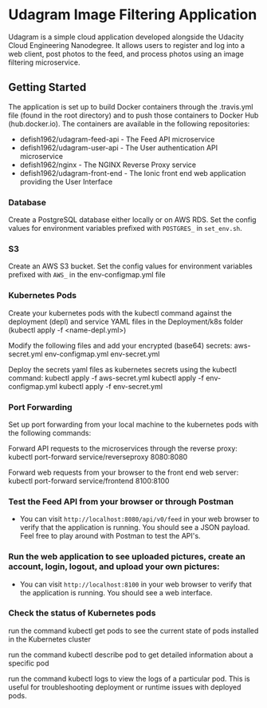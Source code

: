 # Udagram Image Filtering Application

Udagram is a simple cloud application developed alongside the Udacity Cloud Engineering Nanodegree. It allows users to register and log into a web client, post photos to the feed, and process photos using an image filtering microservice.

## Getting Started
The application is set up to build Docker containers through the .travis.yml file (found in the root directory) and to push those containers to Docker Hub (hub.docker.io). The containers are available in the following repositories:

* defish1962/udagram-feed-api - The Feed API microservice
* defish1962/udagram-user-api - The User authentication API microservice
* defish1962/nginx - The NGINX Reverse Proxy service
* defish1962/udagram-front-end - The Ionic front end web application providing the User Interface

### Database
Create a PostgreSQL database either locally or on AWS RDS. Set the config values for environment variables prefixed with `POSTGRES_` in `set_env.sh`.

### S3
Create an AWS S3 bucket. Set the config values for environment variables prefixed with `AWS_` in the env-configmap.yml file

### Kubernetes Pods
Create your kubernetes pods with the kubectl command against the deployment (depl) and service YAML files in the Deployment/k8s folder (kubectl apply -f <name-depl.yml>)

Modify the following files and add your encrypted (base64) secrets:
aws-secret.yml
env-configmap.yml
env-secret.yml

Deploy the secrets yaml files as kubernetes secrets using the kubectl command:
kubectl apply -f aws-secret.yml
kubectl apply -f env-configmap.yml
kubectl apply -f env-secret.yml

### Port Forwarding
Set up port forwarding from your local machine to the kubernetes pods with the following commands:

Forward API requests to the microservices through the reverse proxy:
kubectl port-forward service/reverseproxy 8080:8080

Forward web requests from your browser to the front end web server:
kubectl port-forward service/frontend 8100:8100

### Test the Feed API from your browser or through Postman
* You can visit `http://localhost:8080/api/v0/feed` in your web browser to verify that the application is running. You should see a JSON payload. Feel free to play around with Postman to test the API's.

### Run the web application to see uploaded pictures, create an account, login, logout, and upload your own pictures:
* You can visit `http://localhost:8100` in your web browser to verify that the application is running. You should see a web interface.

### Check the status of Kubernetes pods
run the command kubectl get pods to see the current state of pods installed in the Kubernetes cluster

run the command kubectl describe pod <pod ID> to get detailed information about a specific pod
  
run the command kubectl logs <pod ID> to view the logs of a particular pod. This is useful for troubleshooting deployment or runtime issues with deployed pods. 
